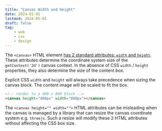 ```yaml
---
title: "Canvas Width and Height"
date: 2024-01-01
lastmod: 2024-05-01
draft: false
tag:
    - web
    - css
    - design
---
```



The `<canvas>` HTML element [has 2 standard attributes: `width` and `height`](https://developer.mozilla.org/en-US/docs/Web/HTML/Element/canvas).
These attributes determine the coordinate system size of the `getContext('2d')` canvas context. In the absence of CSS `width` / `height` properties, they also determine the size of the content box.

Explicit CSS `width` and `height` will always take precedence when sizing the canvas block. The content image will be scaled to fit the box.

```html
<!-- render to a 400 x 800 block -->
<canvas height="400px" width="800px"></canvas>
```

The `<canvas height="" width="">` HTML attributes can be misleading when the canvas
is managed by a library that can resize the canvas coordinate system e.g. `threejs`. Such a resize will modify these 2 HTML attributes without affecting the CSS box size.